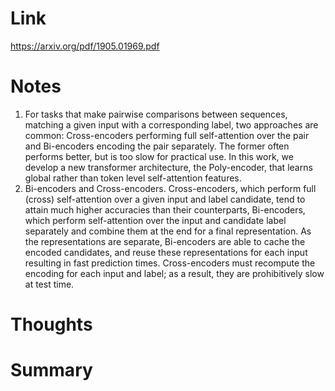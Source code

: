 Link    
===============
<p>

https://arxiv.org/pdf/1905.01969.pdf

</p>


Notes
===============
1. For tasks that make pairwise comparisons between sequences, matching a given input with a
   corresponding label, two approaches are common: Cross-encoders performing full self-attention over the
   pair and Bi-encoders encoding the pair separately. The former often performs
   better, but is too slow for practical use. In this work, we develop a new transformer architecture, 
   the Poly-encoder, that learns global rather than token level self-attention features. 
2. Bi-encoders and Cross-encoders. Cross-encoders, which perform full (cross)
   self-attention over a given input and label candidate, tend to attain much higher accuracies than their
   counterparts, Bi-encoders, which perform self-attention over the input and candidate label separately 
   and combine them at the end for a final representation. As the representations are separate, 
   Bi-encoders are able to cache the encoded candidates, and reuse these representations for each input 
   resulting in fast prediction times. Cross-encoders must recompute the encoding for each input and 
   label; as a result, they are prohibitively slow at test time.







Thoughts
===============



Summary
===============